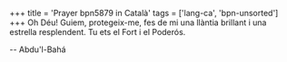 +++
title = 'Prayer bpn5879 in Català'
tags = ['lang-ca', 'bpn-unsorted']
+++
Oh Déu! Guiem, protegeix-me, fes de mi una llàntia brillant i una estrella resplendent. Tu ets el Fort i el Poderós.

-- Abdu'l-Bahá

